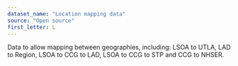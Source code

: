 ```yaml
---
dataset_name: "Location mapping data"
source: "Open source"
first_letter: L
---
```

Data to allow mapping between geographies, including: LSOA to UTLA, LAD to Region, LSOA to CCG to LAD, LSOA to CCG to STP and CCG to NHSER.